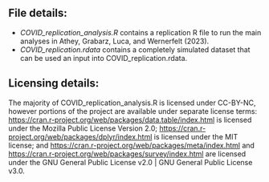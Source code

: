 ## File details:
* _COVID_replication_analysis.R_ contains a replication R file to run the main analyses in Athey, Grabarz, Luca, and Wernerfelt (2023).
* _COVID_replication.rdata_ contains a completely simulated dataset that can be used an input into COVID_replication.rdata.

## Licensing details: 
The majority of COVID_replication_analysis.R is licensed under CC-BY-NC, however portions of the project are available under separate license terms: https://cran.r-project.org/web/packages/data.table/index.html is licensed under the Mozilla Public License Version 2.0; https://cran.r-project.org/web/packages/dplyr/index.html is licensed under the MIT license; and https://cran.r-project.org/web/packages/meta/index.html and https://cran.r-project.org/web/packages/survey/index.html are licensed under the GNU General Public License v2.0 | GNU General Public License v3.0.

